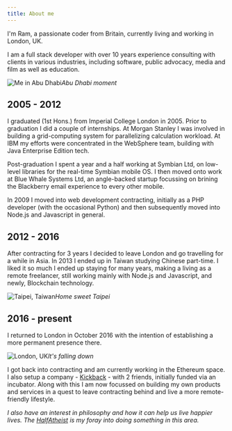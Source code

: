 ```yaml
---
title: About me
---
```


I'm Ram, a passionate coder from Britain, currently living and working in London, UK.

I am a full stack developer with over 10 years experience consulting with clients in various industries, including software, public advocacy, media and film as well as education.

![Me in Abu Dhabi](https://c2.staticflickr.com/2/1482/24747410496_333e5fee1a_z.jpg)_Abu Dhabi moment_

## 2005 - 2012

I graduated (1st Hons.) from Imperial College London in 2005. Prior to graduation I did a couple of internships. At Morgan Stanley I was involved in building a grid-computing
system for parallelizing calculation workload. At IBM my efforts were concentrated
in the WebSphere team, building with Java Enterprise Edition tech.

Post-graduation I  spent a year and a half working at Symbian Ltd, on
low-level libraries for the real-time Symbian mobile OS. I then moved onto
work at Blue Whale Systems Ltd, an angle-backed startup focussing on brining
the Blackberry email experience to every other mobile.

In 2009 I moved into web development contracting, initially as a PHP developer
(with the occasional Python) and then subsequently moved into Node.js and
Javascript in general.

## 2012 - 2016

After contracting for 3 years I decided to leave London and go travelling for
a while in Asia. In 2013 I ended up in Taiwan studying Chinese part-time. I liked
it so much I ended up staying for many years, making a living as a remote freelancer,
still working mainly with Node.js and Javascript, and newly, Blockchain
technology.

![Taipei, Taiwan](https://c2.staticflickr.com/4/3763/12297450535_b2932a1b3b_z.jpg)_Home sweet Taipei_

## 2016 - present

I returned to London in October 2016 with the intention of establishing a more
permanent presence there.

![London, UK](https://live.staticflickr.com/2916/14534126386_e6ac328e86_z.jpg)_It's falling down_

I got back into contracting and am currently working in the Ethereum space. I
also setup a company - [Kickback](https://kickback.events) - with 2 friends, initially funded via an
incubator. Along with this I am now focussed on building my own products and
services in a quest to leave contracting behind and live a more remote-friendly
lifestyle.

_I also have an interest in philosophy and how it can help us live happier lives.
The [HalfAtheist](https://halfatheist.com) is my foray into doing something in
this area._
